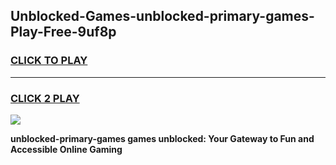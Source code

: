 
## Unblocked-Games-unblocked-primary-games-Play-Free-9uf8p
<h3>
<a href="https://premium76.site?title=unblocked-primary-games&ref=18A1">CLICK TO PLAY</a></h3>
<hr>

<h3>
<a href="https://premium76.site?title=unblocked-primary-games&ref=18A1">CLICK 2 PLAY</a>
  
</h3>

<a href="https://premium76.site?title=unblocked-primary-games&ref=18A1"><img src="https://clearcache.store/games.png"></a>


**unblocked-primary-games games unblocked: Your Gateway to Fun and Accessible Online Gaming**
